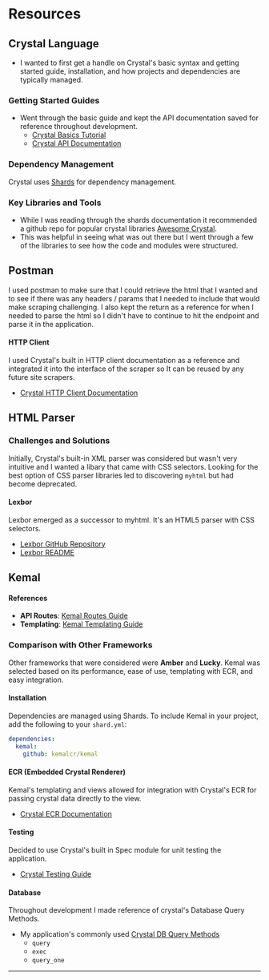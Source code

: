 # Resources

## Crystal Language

- I wanted to first get a handle on Crystal's basic syntax and getting started guide, installation, and how projects and dependencies are typically managed.

### Getting Started Guides
  - Went through the basic guide and kept the API documentation saved for reference throughout development. 
    - [Crystal Basics Tutorial](https://crystal-lang.org/reference/1.15/tutorials/basics/index.html)
    - [Crystal API Documentation](https://crystal-lang.org/api/1.15.0/)

### Dependency Management
Crystal uses [Shards](https://crystal-lang.org/reference/1.15/shards/) for dependency management. 

### Key Libraries and Tools
- While I was reading through the shards documentation it recommended a github repo for popular crystal libraries [Awesome Crystal](https://github.com/veelenga/awesome-crystal).
- This was helpful in seeing what was out there but I went through a few of the libraries to see how the code and modules were structured.

## Postman
I used postman to make sure that I could retrieve the html that I wanted and to see if there was any headers / params that I needed to include that would make scraping challenging. I also kept the return as a reference for when I needed to parse the html so I didn't have to continue to hit the endpoint and parse it in the application. 

#### HTTP Client
I used Crystal's built in HTTP client documentation as a reference and integrated it into the interface of the scraper so It can be reused by any future site scrapers. 
- [Crystal HTTP Client Documentation](https://crystal-lang.org/api/1.15.0/HTTP/Client.html)

## HTML Parser

### Challenges and Solutions
Initially, Crystal's built-in XML parser was considered but wasn't very intuitive and I wanted a libary that came with CSS selectors. Looking for the best option of CSS parser libraries led to discovering `myhtml` but had become deprecated. 

#### Lexbor
Lexbor emerged as a successor to myhtml. It's an HTML5 parser with CSS selectors. 
- [Lexbor GitHub Repository](https://github.com/kostya/lexbor)
- [Lexbor README](https://github.com/kostya/lexbor/blob/master/README.md)

## Kemal

#### References
- **API Routes**: [Kemal Routes Guide](https://kemalcr.com/guide/#routes)
- **Templating**: [Kemal Templating Guide](https://kemalcr.com/guide/#views-templates)

### Comparison with Other Frameworks
Other frameworks that were considered were **Amber** and **Lucky**. Kemal was selected based on its performance, ease of use, templating with ECR, and easy integration. 

#### Installation
Dependencies are managed using Shards. To include Kemal in your project, add the following to your `shard.yml`:

```yaml
dependencies:
  kemal:
    github: kemalcr/kemal
```

#### ECR (Embedded Crystal Renderer)
Kemal's templating and views allowed for integration with Crystal's ECR for passing crystal data directly to the view. 
- [Crystal ECR Documentation](https://crystal-lang.org/api/master/ECR.html)

#### Testing
Decided to use Crystal's built in Spec module for unit testing the application. 
- [Crystal Testing Guide](https://crystal-lang.org/reference/1.15/guides/testing.html)

#### Database
Throughout development I made reference of crystal's Database Query Methods.
- My application's commonly used [Crystal DB Query Methods](https://crystal-lang.github.io/crystal-db/api/0.4.0/DB/QueryMethods.html)
  - `query`
  - `exec`
  - `query_one`
---
